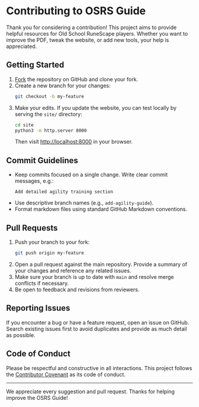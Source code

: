 # Contributing to OSRS Guide

Thank you for considering a contribution! This project aims to provide helpful resources for Old School RuneScape players. Whether you want to improve the PDF, tweak the website, or add new tools, your help is appreciated.

## Getting Started

1. [Fork](https://github.com/yourname/OSRS_Guide/fork) the repository on GitHub and clone your fork.
2. Create a new branch for your changes:
   ```bash
   git checkout -b my-feature
   ```
3. Make your edits. If you update the website, you can test locally by serving the `site/` directory:
   ```bash
   cd site
   python3 -m http.server 8000
   ```
   Then visit <http://localhost:8000> in your browser.

## Commit Guidelines

- Keep commits focused on a single change. Write clear commit messages, e.g.:
  ```
  Add detailed agility training section
  ```
- Use descriptive branch names (e.g., `add-agility-guide`).
- Format markdown files using standard GitHub Markdown conventions.

## Pull Requests

1. Push your branch to your fork:
   ```bash
   git push origin my-feature
   ```
2. Open a pull request against the main repository. Provide a summary of your changes and reference any related issues.
3. Make sure your branch is up to date with `main` and resolve merge conflicts if necessary.
4. Be open to feedback and revisions from reviewers.

## Reporting Issues

If you encounter a bug or have a feature request, open an issue on GitHub. Search existing issues first to avoid duplicates and provide as much detail as possible.

## Code of Conduct

Please be respectful and constructive in all interactions. This project follows the [Contributor Covenant](https://www.contributor-covenant.org/version/2/1/code_of_conduct/) as its code of conduct.

---

We appreciate every suggestion and pull request. Thanks for helping improve the OSRS Guide!
